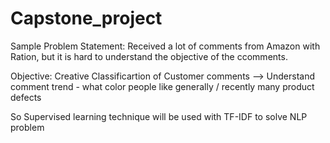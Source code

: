 # Capstone_project

Sample
Problem Statement: Received a lot of comments from Amazon with Ration, but it is hard to understand the objective of the ccomments. 

Objective: Creative Classificartion of Customer comments --> Understand comment trend - what color people like generally / recently many product defects

So Supervised learning technique will be used with TF-IDF to solve NLP problem 
